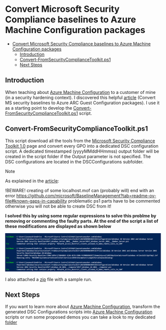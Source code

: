 # Convert Microsoft Security Compliance baselines to Azure Machine Configuration packages

- [Convert Microsoft Security Compliance baselines to Azure Machine Configuration packages](#convert-microsoft-security-compliance-baselines-to-azure-machine-configuration-packages)
  - [Introduction](#introduction)
  - [Convert-FromSecurityComplianceToolkit.ps1](#convert-fromsecuritycompliancetoolkitps1)
  - [Next Steps](#next-steps)
  

## Introduction

When teaching about [Azure Machine Configuration](https://learn.microsoft.com/en-us/azure/governance/machine-configuration/) to a customer of mine (in a security hardening context). I discovered this helpful [article](https://doitpshway.com/convert-ms-security-baselines-to-azure-arc-guest-configuration-packages) (Convert MS security baselines to Azure ARC Guest Configuration packages). I use it as a starting point to develop the [Convert-FromSecurityComplianceToolkit.ps1](Convert-FromSecurityComplianceToolkit.ps1) script.

## Convert-FromSecurityComplianceToolkit.ps1
This script download all the tools from the [Microsoft Security Compliance Toolkit 1.0](https://www.microsoft.com/en-us/download/details.aspx?id=55319) page and convert every GPO into a dedicated DSC configuration script. A dedicated timestamped (yyyyMMddHHmmss) output folder will be created in the script folder if the Output parameter is not specified. The DSC configurations are located in the DSCConfigurations subfolder. 

> [!Note]
> As explained in the [article](https://doitpshway.com/convert-ms-security-baselines-to-azure-arc-guest-configuration-packages):
> 
> !BEWARE! creating of some localhost.mof can (probably will) end with an error https://github.com/microsoft/BaselineManagement?tab=readme-ov-file#known-gaps-in-capability
> problematic ps1 parts have to be commented otherwise you will not be able to create DSC from it!
> 
> **I solved this by using some regular expressions to solve this problme by removing or commenting the faulty parts. At the end of the script a list of these modifications are displayed as shown below**
>
> ![Auto Fixes](docs/autofixes.jpg)
>
> I also attached a [zip](20250909083044.zip) file with a sample run.

## Next Steps
If you want to learn more about [Azure Machine Configuration](https://learn.microsoft.com/en-us/azure/governance/machine-configuration/),  transform the generated DSC Configurations scripts into [Azure Machine Configuration](https://learn.microsoft.com/en-us/azure/governance/machine-configuration/) scripts or run some proposed demos you can take a look to my dedicated [folder](https://github.com/lavanack/laurentvanacker.com/tree/master/Azure/Desired%20State%20Configuration/Azure%20Machine%20Configuration)
